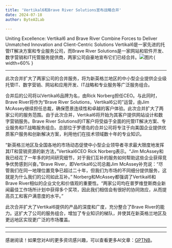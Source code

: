 ```yaml
---
title: 'Vertikal6和Brave River Solutions宣布战略合并'
date: 2024-07-18
author: ByteAILab

---
```


Uniting Excellence: Vertikal6 and Brave River Combine Forces to Deliver Unmatched Innovation and Client-Centric Solutions
Vertikal6是一家先进的托管IT解决方案和专业服务公司，而Brave River Solutions是一家网站和软件开发、数字营销和IT托管服务提供商，两家公司自豪地宣布它们已经合并。![图片](https://ai-techpark.com/wp-content/uploads/2024/07/Vertikal6-and-960x540.jpg){ width=60% }

---
此次合并扩大了两家公司的合并服务，将为新英格兰地区的中小型企业提供企业级托管IT、数字营销、网站和应用开发、IT战略和专业服务等广泛服务组合。

合并后的公司将以Vertikal6品牌为名，由Rick Norberg担任CEO。与此同时，Brave River将作为“Brave River Solutions，Vertikal6公司”运营，由Jim McAssey继续担任总裁，确保愿景连续性和卓越的客户体验。此次合并扩大了两家公司的服务范围。由于此次合并，Vertikal6将开始为其客户提供网站设计和数字营销服务。Brave River Solutions的IT客户将受益于全面的托管IT解决方案、专业服务和IT战略服务组合。总部位于罗德岛的合并公司将专注于向美国企业提供优质客户服务和创新解决方案，利用他们在技术领域数十年的专业知识。

“新英格兰地区及全国各地的市场动态促使中小型企业领导者寻求最大限度地发挥其IT和营销资源的新方法，”Vertikal6CEO Rick Norberg表示。“Jim McAssey和我已经花了一年多的时间研究细节，对于我们互补的服务如何帮助这些企业获得竞争优势感到兴奋。”Brave River，即Vertikal6公司总裁Jim McAssey补充说：“尽管我们在同一地理位置竞争已超过二十年，但我们为市场的不同细分提供服务，这就是为什么我们的公司如此互补。” Norberg和McAssey都强调了Vertikal6和Brave River相似的企业文化和价值观的重要性。“两家公司均在普罗维登斯商业新闻最佳工作场所计划中获得多个奖项，因此我们相信会有很好的协同效应，从而提高员工和客户满意度的水平。”

此次合并扩大了Vertikal6提供的产品的深度和广度，充分整合了Brave River的能力。这扩大了公司的服务组合，增加了专业知识的梯队，并使其在新英格兰地区及更远地区实现更广泛的市场覆盖。

---
---
感谢阅读！如果您对AI的更多资讯感兴趣，可以查看更多AI文章：[GPTNB](https://gptnb.com)。